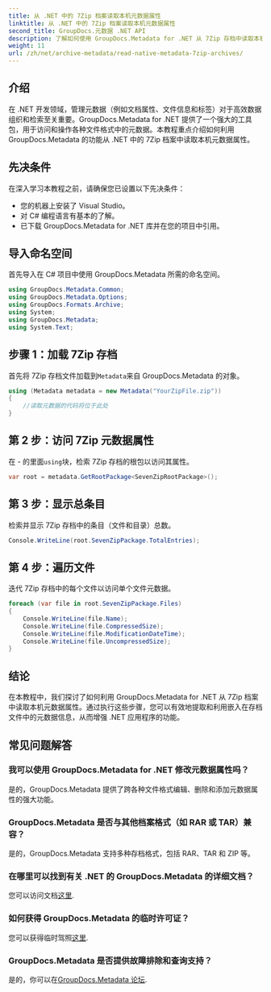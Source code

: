 ```yaml
---
title: 从 .NET 中的 7Zip 档案读取本机元数据属性
linktitle: 从 .NET 中的 7Zip 档案读取本机元数据属性
second_title: GroupDocs.元数据 .NET API
description: 了解如何使用 GroupDocs.Metadata for .NET 从 7Zip 存档中读取本机元数据属性。增强 .NET 应用程序的数据管理功能。
weight: 11
url: /zh/net/archive-metadata/read-native-metadata-7zip-archives/
---
```

## 介绍
在 .NET 开发领域，管理元数据（例如文档属性、文件信息和标签）对于高效数据组织和检索至关重要。GroupDocs.Metadata for .NET 提供了一个强大的工具包，用于访问和操作各种文件格式中的元数据。本教程重点介绍如何利用 GroupDocs.Metadata 的功能从 .NET 中的 7Zip 档案中读取本机元数据属性。 
## 先决条件
在深入学习本教程之前，请确保您已设置以下先决条件：
- 您的机器上安装了 Visual Studio。
- 对 C# 编程语言有基本的了解。
- 已下载 GroupDocs.Metadata for .NET 库并在您的项目中引用。

## 导入命名空间
首先导入在 C# 项目中使用 GroupDocs.Metadata 所需的命名空间。
```csharp
using GroupDocs.Metadata.Common;
using GroupDocs.Metadata.Options;
using GroupDocs.Formats.Archive;
using System;
using GroupDocs.Metadata;
using System.Text;
```
## 步骤 1：加载 7Zip 存档
首先将 7Zip 存档文件加载到`Metadata`来自 GroupDocs.Metadata 的对象。
```csharp
using (Metadata metadata = new Metadata("YourZipFile.zip"))
{
    //读取元数据的代码将位于此处
}
```
## 第 2 步：访问 7Zip 元数据属性
在 - 的里面`using`块，检索 7Zip 存档的根包以访问其属性。
```csharp
var root = metadata.GetRootPackage<SevenZipRootPackage>();
```
## 第 3 步：显示总条目
检索并显示 7Zip 存档中的条目（文件和目录）总数。
```csharp
Console.WriteLine(root.SevenZipPackage.TotalEntries);
```
## 第 4 步：遍历文件
迭代 7Zip 存档中的每个文件以访问单个文件元数据。
```csharp
foreach (var file in root.SevenZipPackage.Files)
{
    Console.WriteLine(file.Name);
    Console.WriteLine(file.CompressedSize);
    Console.WriteLine(file.ModificationDateTime);
    Console.WriteLine(file.UncompressedSize);
}
```

## 结论
在本教程中，我们探讨了如何利用 GroupDocs.Metadata for .NET 从 7Zip 档案中读取本机元数据属性。通过执行这些步骤，您可以有效地提取和利用嵌入在存档文件中的元数据信息，从而增强 .NET 应用程序的功能。

## 常见问题解答
### 我可以使用 GroupDocs.Metadata for .NET 修改元数据属性吗？
是的，GroupDocs.Metadata 提供了跨各种文件格式编辑、删除和添加元数据属性的强大功能。
### GroupDocs.Metadata 是否与其他档案格式（如 RAR 或 TAR）兼容？
是的，GroupDocs.Metadata 支持多种存档格式，包括 RAR、TAR 和 ZIP 等。
### 在哪里可以找到有关 .NET 的 GroupDocs.Metadata 的详细文档？
您可以访问文档[这里](https://tutorials.groupdocs.com/metadata/net/).
### 如何获得 GroupDocs.Metadata 的临时许可证？
您可以获得临时驾照[这里](https://purchase.groupdocs.com/temporary-license/).
### GroupDocs.Metadata 是否提供故障排除和查询支持？
是的，你可以在[GroupDocs.Metadata 论坛](https://forum.groupdocs.com/c/metadata/14).